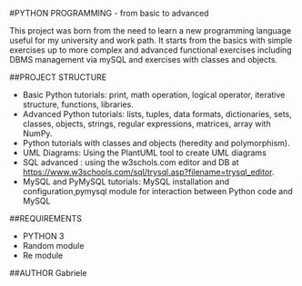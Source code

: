 #PYTHON PROGRAMMING - from basic to advanced

This project was born from the need to learn a new programming language useful for my university and work path. 
It starts from the basics with simple exercises up to more complex and advanced functional exercises including DBMS management via mySQL and exercises with classes and objects.

##PROJECT STRUCTURE
- Basic Python tutorials: print, math operation, logical operator, iterative structure, functions, libraries.
- Advanced Python tutorials: lists, tuples, data formats, dictionaries, sets, classes, objects, strings, regular expressions, matrices, array with NumPy.
- Python tutorials with classes and objects (heredity and polymorphism).
- UML Diagrams: Using the PlantUML tool to create UML diagrams
- SQL advanced : using the w3schols.com editor and DB at https://www.w3schools.com/sql/trysql.asp?filename=trysql_editor.
- MySQL and PyMySQL tutorials: MySQL installation and configuration,pymysql module for interaction between Python code and MySQL

##REQUIREMENTS
- PYTHON 3
- Random module
- Re module

##AUTHOR
Gabriele

